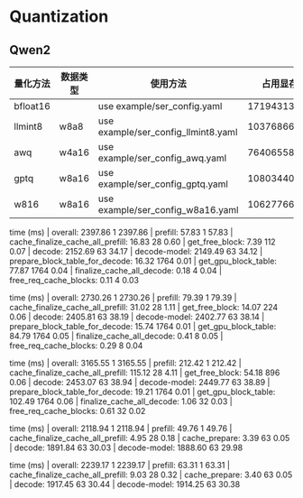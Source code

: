 # Quantization
## Qwen2
|量化方法|数据类型|使用方法|占用显存|单任务时间(bs=6)|ppl|
|----|----|----|----|-----------|---|
| bfloat16|         | use example/ser_config.yaml         |17194313728| 5499.25  | |
| llmint8 |  w8a8   | use example/ser_config_llmint8.yaml |10376866304| 15778.34 | |
| awq     |  w4a16  | use example/ser_config_awq.yaml     |7640655872 | 3148.76  | 8.539262771606445|
| gptq    |  w8a16  | use example/ser_config_gptq.yaml    |10803440640| 11179.28 | 8.23493003845214|
| w816    |  w8a16  | use example/ser_config_w8a16.yaml   |10627766272| 3952.82  | |

time (ms) | overall: 2397.86 1 2397.86 | prefill: 57.83 1 57.83 | cache_finalize_cache_all_prefill: 16.83 28 0.60 | get_free_block: 7.39 112 0.07 | decode: 2152.69 63 34.17 | decode-model: 2149.49 63 34.12 | prepare_block_table_for_decode: 16.32 1764 0.01 | get_gpu_block_table: 77.87 1764 0.04 | finalize_cache_all_decode: 0.18 4 0.04 | free_req_cache_blocks: 0.11 4 0.03

time (ms) | overall: 2730.26 1 2730.26 | prefill: 79.39 1 79.39 | cache_finalize_cache_all_prefill: 31.02 28 1.11 | get_free_block: 14.07 224 0.06 | decode: 2405.81 63 38.19 | decode-model: 2402.77 63 38.14 | prepare_block_table_for_decode: 15.74 1764 0.01 | get_gpu_block_table: 84.79 1764 0.05 | finalize_cache_all_decode: 0.41 8 0.05 | free_req_cache_blocks: 0.29 8 0.04

time (ms) | overall: 3165.55 1 3165.55 | prefill: 212.42 1 212.42 | cache_finalize_cache_all_prefill: 115.12 28 4.11 | get_free_block: 54.18 896 0.06 | decode: 2453.07 63 38.94 | decode-model: 2449.77 63 38.89 | prepare_block_table_for_decode: 19.21 1764 0.01 | get_gpu_block_table: 102.49 1764 0.06 | finalize_cache_all_decode: 1.06 32 0.03 | free_req_cache_blocks: 0.61 32 0.02

time (ms) | overall: 2118.94 1 2118.94 | prefill: 49.76 1 49.76 | cache_finalize_cache_all_prefill: 4.95 28 0.18 | cache_prepare: 3.39 63 0.05 | decode: 1891.84 63 30.03 | decode-model: 1888.60 63 29.98

time (ms) | overall: 2239.17 1 2239.17 | prefill: 63.31 1 63.31 | cache_finalize_cache_all_prefill: 9.03 28 0.32 | cache_prepare: 3.40 63 0.05 | decode: 1917.45 63 30.44 | decode-model: 1914.25 63 30.38